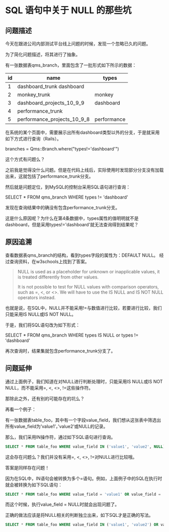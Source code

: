# SQL 语句中关于 NULL 的那些坑

## 问题描述

今天在跟进公司内部测试平台线上问题的时候，发现一个忽略已久的问题。

为了简化问题描述，将其进行了抽象。

有一张数据表qms_branch，里面包含了一批形式如下所示的数据：

| id  | name                        | types       |
| --- | --------------------------- | ----------- |
| 1   | dashboard_trunk dashboard   |             |
| 2   | monkey_trunk                | monkey      |
| 3   | dashboard_projects_10_9_9   | dashboard   |
| 4   | performance_trunk           |             |
| 5   | performance_projects_10_9_8 | performance |

在系统的某个页面中，需要展示出所有dashboard类型以外的分支，于是就采用如下方式进行查询（Rails）。

branches = Qms::Branch.where("types!='dashboard'")

这个方式有问题么？

之前我是觉得没什么问题。但是在代码上线后，实际使用时发现部分分支没有加载出来，这就包括了performance_trunk分支。

然后就是问题定位，到MySQL的控制台采用SQL语句进行查询：

SELECT * FROM qms_branch WHERE types != 'dashboard'

发现在查询结果中的确没有包含performance_trunk分支。

这是什么原因呢？为什么在第4条数据中，types属性的值明明就不是dashboard，但是采用types!='dashboard'就无法查询得到结果呢？

## 原因追溯

查看数据表qms_branch的结构，看到types字段的属性为：DEFAULT NULL。
经过查询资料，在w3schools上找到了答案。

> NULL is used as a placeholder for unknown or inapplicable values, it is treated differently from other values.
> 
> It is not possible to test for NULL values with comparison operators, such as =, <, or <>. We will have to use the IS NULL and IS NOT NULL operators instead.

也就是说，在SQL中，NULL并不能采用!=与数值进行比较，若要进行比较，我们只能采用IS NULL或IS NOT NULL。

于是，我们将SQL语句改为如下形式：

SELECT * FROM qms_branch WHERE types IS NULL or types != 'dashboard'

再次查询时，结果集就包含performance_trunk分支了。

## 问题延伸

通过上面例子，我们知道在对NULL进行判断处理时，只能采用IS NULL或IS NOT NULL，而不能采用=, <, <>, !=这些操作符。

那除此之外，还有别的可能存在的坑么？

再看一个例子：

有一张数据表table_foo，其中有一个字段value_field，我们想从这张表中筛选出所有value_field为’value1’，’value2’或NULL的记录。

那么，我们采用IN操作符，通过如下SQL语句进行查询。

```sql
SELECT * FROM table_foo WHERE value_field IN ('value1', 'value2', NULL)
```

这会存在问题么？我们并没有采用=, <, <>, !=对NULL进行比较哦。

答案是同样存在问题！

因为在SQL中，IN语句会被转换为多个=语句。例如，上面例子中的SQL在执行时就会被转换为如下SQL语句：

```sql
SELECT * FROM table_foo WHERE value_field = 'value1' OR value_field = 'value2' OR value_field = NULL
```

而这个时候，执行value_field = NULL时就会出现问题了。

正确的做法应该是将NULL相关的判断独立出来，如下SQL才是正确的写法。

```sql
SELECT * FROM table_foo WHERE value_field IN ('value1', 'value2') OR value_field IS NULL
```

